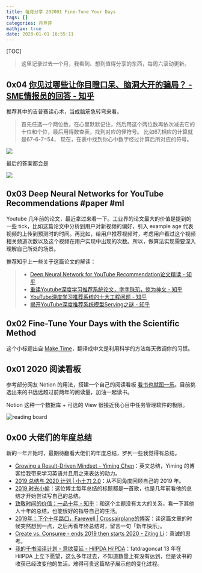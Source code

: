 ```yaml
---
title: 每月分享 202001 Fine-Tune Your Days
tags: []
categories: 月旦评
mathjax: true
date: 2020-01-01 16:55:11
---
```





[TOC]

> 这里记录过去一个月，我看到、想到值得分享的东西，每周六滚动更新。

## 0x04 [你见过哪些让你目瞪口呆、脑洞大开的骗局？ - SME情报员的回答 - 知乎](https://www.zhihu.com/question/41182911/answer/966701311)

推荐其中的吉普赛读心术，当成脑筋急转弯来看。

> 首先任选一个两位数，在心里默默记住，然后用这个两位数再依次减去它的十位和个位，最后用得数查表，找到对应的怪符号。 比如67,相应的计算就是67-6-7=54， 现在，在表中找到你心中数字经过计算后所对应的符号。

![](https://media.xiang578.com/15792508672842.jpg)

最后的答案都会是 

![](https://media.xiang578.com/15792508879083.jpg)

## 0x03 Deep Neural Networks for YouTube Recommendations #paper #ml

Youtube 几年前的论文，最近拿过来看一下。工业界的论文最大的价值是提到的一些 tick，比如这篇论文中分析到用户对新视频的偏好，引入 example age 代表视频的上传到预测时的时间。再比如，给用户推荐视频时，考虑用户看过这个视频相关频道次数以及这个视频在用户实现中出现的次数。所以，做算法实现需要深入理解自己所处的场景。

推荐知乎上一些关于这篇论文的解读：

> - [Deep Neural Network for YouTube Recommendation论文精读 - 知乎](https://zhuanlan.zhihu.com/p/25343518)
> - [重读Youtube深度学习推荐系统论文，字字珠玑，惊为神文 - 知乎](https://zhuanlan.zhihu.com/p/52169807)
> - [YouTube深度学习推荐系统的十大工程问题 - 知乎](https://zhuanlan.zhihu.com/p/52504407)
> - [揭开YouTube深度推荐系统模型Serving之谜 - 知乎](https://zhuanlan.zhihu.com/p/61827629)


## 0x02 Fine-Tune Your Days with the Scientific Method

这个小标题出自 [Make Time](https://book.douban.com/subject/30327043/)，翻译成中文是利用科学的方法每天微调你的习惯。

## 0x01 2020 阅读看板

参考部分网友 Notion 的用法，搭建一个自己的阅读看板 [看书也就图一乐](https://www.notion.so/ryanx/4666b7440155430880b9c9787adde5ab?v=39111f7ebd5e4be6a28d7ef712c4aebb)。目前挑选出来的书远远超过前两年的阅读量，加油一起读书。

Notion 这种一个数据库 + 可选的 View 很接近我心目中任务管理软件的极限。

![reading board](https://media.xiang578.com/15782399749595.jpg)

## 0x00 大佬们的年度总结

新的一年开始时，最期待翻看大佬们的年度总结，罗列一些我觉得有总结。

- [Growing a Result-Driven Mindset - Yiming Chen](https://yiming.dev/blog/2019/12/31/growing-a-result-driven-mindset/)：英文总结，Yiming 的博客给我带来学习英语并且用之来表达的动力。
- [2019 总结与 2020 计划 | 小土刀 2.0](https://wdxmzy.com/pastfuture/year2019/2019/12/31/)：从不同角度回顾自己的 2019 年。
- [2019 时光小偷](http://freemind.pluskid.org/misc/2019-summary/)：这位博主每年总结的标题都是一首歌，也是几年前看他的总结才开始尝试写自己的总结。
- [致敬时间的价值：一品十年 - 知乎](https://zhuanlan.zhihu.com/p/100357148)：和这个主题没有太大的关系，看一下其他人十年的总结，也能很好的指导自己的生活。
- [2019年：下个十年路口，Farewell | Crossairplane的博客](http://zhengruonan.com/2019/12/29/2019-12-29-farewell-2019/)：读这篇文章的时候突然想到一点，之后再看年终总结时，留言一句「新年快乐」。
- [Create vs. Consume - ends 2019 then starts 2020 - Ziting Li](http://www.ztleespace.com/2020/01/01/create-vs-consume/)：真诚的思考。
- [我的千书阅读计划 - 意欲蔓延 - Hi!PDA Hi!PDA](https://www.hi-pda.com/forum/viewthread.php?tid=819978&extra=page%3D1)：fatdragoncat 13 年在 Hi!PDA 上立下愿望，这么多年过去，不知道数量上有没有达到，但是读书的收获已经改变他的生活。难得可贵这篇帖子展示他的变化过程。